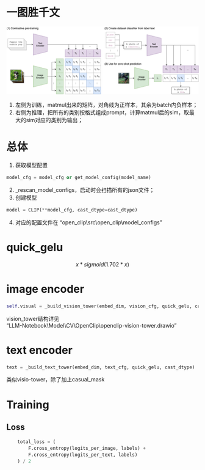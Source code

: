 # 一图胜千文
![alt text](image.png)
1. 左侧为训练，matmul出来的矩阵，对角线为正样本，其余为batch内负样本；
2. 右侧为推理，把所有的类别按格式组成prompt，计算matmul后的sim，取最大的sim对应的类别为输出；

# 总体
1. 获取模型配置
```python
model_cfg = model_cfg or get_model_config(model_name)
```
2. _rescan_model_configs，启动时会扫描所有的json文件；
3. 创建模型
```python
model = CLIP(**model_cfg, cast_dtype=cast_dtype)
```
4. 对应的配置文件在 “open_clip\src\open_clip\model_configs”

# quick_gelu
$$
x*sigmoid(1.702*x)
$$

# image encoder
```python
self.visual = _build_vision_tower(embed_dim, vision_cfg, quick_gelu, cast_dtype)
```
vision_tower结构详见<br>
“LLM-Notebook\Model\CV\OpenClip\openclip-vision-tower.drawio”

# text encoder
```python
text = _build_text_tower(embed_dim, text_cfg, quick_gelu, cast_dtype)
```
类似visio-tower，除了加上casual_mask

# Training
## Loss
```python
    total_loss = (
        F.cross_entropy(logits_per_image, labels) +
        F.cross_entropy(logits_per_text, labels)
    ) / 2
```